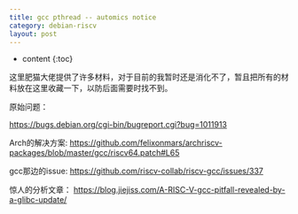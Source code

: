 ```yaml
---
title: gcc pthread -- automics notice
category: debian-riscv
layout: post
---
```

* content
{:toc}


这里肥猫大佬提供了许多材料，对于目前的我暂时还是消化不了，暂且把所有的材料放在这里收藏一下，以防后面需要时找不到。

原始问题：

https://bugs.debian.org/cgi-bin/bugreport.cgi?bug=1011913

Arch的解决方案: https://github.com/felixonmars/archriscv-packages/blob/master/gcc/riscv64.patch#L65

gcc那边的issue: https://github.com/riscv-collab/riscv-gcc/issues/337

惊人的分析文章：  https://blog.jiejiss.com/A-RISC-V-gcc-pitfall-revealed-by-a-glibc-update/

